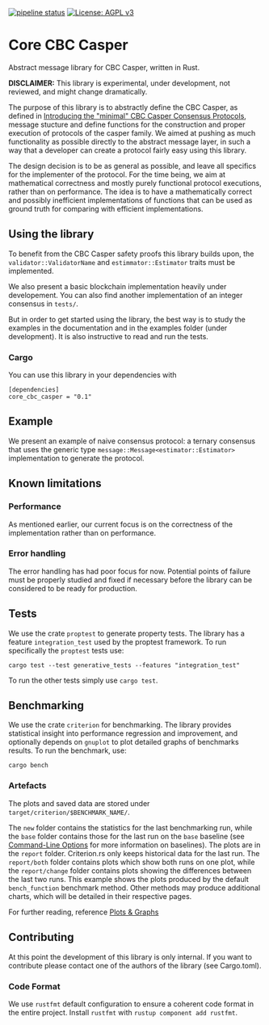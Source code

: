 [![pipeline status](https://gitlab.com/TrueLevel/casper/core-cbc/badges/master/pipeline.svg)](https://gitlab.com/TrueLevel/casper/core-cbc/commits/master) [![License: AGPL v3](https://img.shields.io/badge/License-AGPL%20v3-blue.svg)](https://www.gnu.org/licenses/agpl-3.0)

Core CBC Casper
===

Abstract message library for CBC Casper, written in Rust.

**DISCLAIMER:** This library is experimental, under development, not reviewed,
and might change dramatically.

The purpose of this library is to abstractly define the CBC Casper, as defined
in [Introducing the "minimal" CBC Casper Consensus
Protocols](https://github.com/cbc-casper/cbc-casper-paper), message stucture and
define functions for the construction and proper execution of protocols of the
casper family. We aimed at pushing as much functionality as possible directly to
the abstract message layer, in such a way that a developer can create a protocol
fairly easy using this library.

The design decision is to be as general as possible, and leave all specifics for
the implementer of the protocol. For the time being, we aim at mathematical
correctness and mostly purely functional protocol executions, rather than on
performance. The idea is to have a mathematically correct and possibly
inefficient implementations of functions that can be used as ground truth for
comparing with efficient implementations.

## Using the library

To benefit from the CBC Casper safety proofs this library builds upon,
the `validator::ValidatorName` and `estimmator::Estimator` traits must be
implemented.

We also present a basic blockchain implementation heavily under developement.
You can also find another implementation of an integer consensus in `tests/`.

But in order to get started using the library, the best way is to study the
examples in the documentation and in the examples folder (under development).
It is also instructive to read and run the tests.

### Cargo

You can use this library in your dependencies with

```
[dependencies]
core_cbc_casper = "0.1"
```

## Example

We present an example of naive consensus protocol: a ternary consensus that uses
the generic type `message::Message<estimator::Estimator>` implementation to
generate the protocol.

## Known limitations

### Performance

As mentioned earlier, our current focus is on the correctness of the
implementation rather than on performance.

### Error handling

The error handling has had poor focus for now. Potential points of failure must be
properly studied and fixed if necessary before the library can be considered to be
ready for production.

## Tests

We use the crate `proptest` to generate property tests. The library has a
feature `integration_test` used by the proptest framework. To run specifically
the `proptest` tests use:

```
cargo test --test generative_tests --features "integration_test"
```

To run the other tests simply use `cargo test`.

## Benchmarking

We use the crate `criterion` for benchmarking. The library provides statistical
insight into performance regression and improvement, and optionally depends on
`gnuplot` to plot detailed graphs of benchmarks results. To run the benchmark, use:

```
cargo bench
```

### Artefacts
The plots and saved data are stored under `target/criterion/$BENCHMARK_NAME/`.

The `new` folder contains the statistics for the last benchmarking run, while the `base` folder
contains those for the last run on the `base` baseline (see [Command-Line
Options](./command_line_options.md#baselines) for more information on baselines). The plots are in
the `report` folder. Criterion.rs only keeps historical data for the last run. The `report/both`
folder contains plots which show both runs on one plot, while the `report/change` folder contains
plots showing the differences between the last two runs. This example shows the plots produced by
the default `bench_function` benchmark method. Other methods may produce additional charts, which
will be detailed in their respective pages.

For further reading, reference [Plots & Graphs](https://bheisler.github.io/criterion.rs/book/user_guide/plots_and_graphs.html)

## Contributing

At this point the development of this library is only internal. If you want to
contribute please contact one of the authors of the library (see Cargo.toml).

### Code Format

We use `rustfmt` default configuration to ensure a coherent code format in the
entire project. Install `rustfmt` with `rustup component add rustfmt`.
